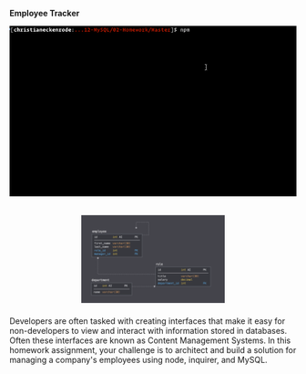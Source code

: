 **Employee Tracker**

![gif](client/public/images/employee.tracker.gif)

<h2 align="center">
<img alt="schema" src="client/public/images/schema.png" width="50%">
</h2>

Developers are often tasked with creating interfaces that make it easy for non-developers to view and interact with information stored in databases. Often these interfaces are known as Content Management Systems. In this homework assignment, your challenge is to architect and build a solution for managing a company's employees using node, inquirer, and MySQL.
